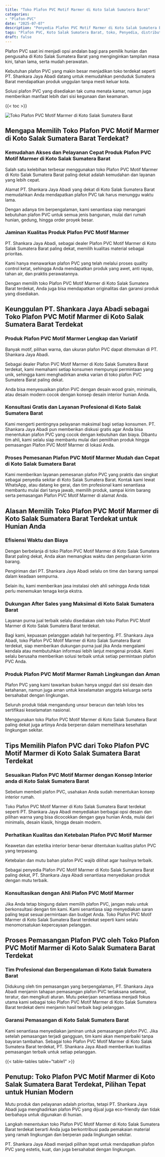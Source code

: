 ```yaml
---
title: "Toko Plafon PVC Motif Marmer di Koto Salak Sumatera Barat"
categories: 
- "Plafon-PVC"
date: "2025-07-07"
description: "Penyedia Plafon PVC Motif Marmer di Koto Salak Sumatera Barat untuk rumah, kantor, dan ritel. Material terbaik, pilihan motif, pilihan warna modern, beserta servis pemasangan dikerjakan oleh tenaga ahli berpengalaman dan jaminan resmi!|Layanan distribusi Plafon PVC Motif Marmer di Koto Salak Sumatera Barat untuk kebutuhan hunian, office, maupun gerai, dengan plafon terbaik dan instalasi oleh tim ahli serta jaminan resmi.|Solusi Plafon PVC Motif Marmer di Koto Salak Sumatera Barat yang terpercaya bagi rumah, office, dan ritel, dengan plafon unggulan dan penempatan oleh teknisi ahli dan jaminan resmi.|Penjualan Plafon PVC Motif Marmer di Koto Salak Sumatera Barat bagi hunian, office, dan gerai, dengan material unggulan dan pemasangan ditangani oleh teknisi ahli, lengkap dengan garansi resmi.}"
tags: "Plafon PVC, Koto Salak Sumatera Barat, toko, Penyedia, distributor"
draft: false
---
```


Plafon PVC saat ini menjadi opsi andalan bagi para pemilik hunian dan pengusaha di Koto Salak Sumatera Barat yang menginginkan tampilan masa kini, tahan lama, serta mudah perawatan.

Kebutuhan plafon PVC yang makin besar menjadikan toko terdekat seperti PT. Shankara Jaya Abadi datang untuk memudahkan penduduk Sumatera Barat mendapatkan produk unggulan tanpa mesti keluar kota.

Solusi plafon PVC yang disediakan tak cuma menata kamar, namun juga memberikan manfaat lebih dari sisi kegunaan dan keamanan.

{{< toc >}}

![Toko Plafon PVC Motif Marmer di Koto Salak Sumatera Barat](/images/Plafon-PVC/Toko-Plafon-PVC-Motif-Marmer-di-Koto-Salak-Sumatera-Barat.png)


## Mengapa Memilih Toko Plafon PVC Motif Marmer di Koto Salak Sumatera Barat Terdekat?

### Kemudahan Akses dan Pelayanan Cepat Produk Plafon PVC Motif Marmer di Koto Salak Sumatera Barat

Salah satu kelebihan terbesar menggunakan toko Plafon PVC Motif Marmer di Koto Salak Sumatera Barat paling dekat adalah kemudahan dan layanan yang lebih cepat.

Alamat PT. Shankara Jaya Abadi yang dekat di Koto Salak Sumatera Barat memudahkan Anda mendapatkan plafon PVC tak harus menunggu waktu lama.

Dengan adanya tim berpengalaman, kami senantiasa siap menangani kebutuhan plafon PVC untuk semua jenis bangunan, mulai dari rumah hunian, gedung, hingga order proyek besar.

### Jaminan Kualitas Produk Plafon PVC Motif Marmer

PT. Shankara Jaya Abadi, sebagai dealer Plafon PVC Motif Marmer di Koto Salak Sumatera Barat paling dekat, memilih kualitas material sebagai prioritas.

Kami hanya menawarkan plafon PVC yang telah melalui proses quality control ketat, sehingga Anda mendapatkan produk yang awet, anti rayap, tahan air, dan praktis perawatannya.

Dengan memilih toko Plafon PVC Motif Marmer di Koto Salak Sumatera Barat terdekat, Anda juga bisa mendapatkan originalitas dan garansi produk yang disediakan.

## Keunggulan PT. Shankara Jaya Abadi sebagai Toko Plafon PVC Motif Marmer di Koto Salak Sumatera Barat Terdekat

### Produk Plafon PVC Motif Marmer Lengkap dan Variatif

Banyak motif, pilihan warna, dan ukuran plafon PVC dapat ditemukan di PT. Shankara Jaya Abadi.

Sebagai dealer Plafon PVC Motif Marmer di Koto Salak Sumatera Barat terdekat, kami memahami setiap konsumen mempunyai permintaan yang unik, sehingga kami menghadirkan aneka varian di toko plafon PVC Sumatera Barat paling dekat.

Anda bisa menyesuaikan plafon PVC dengan desain wood grain, minimalis, atau desain modern cocok dengan konsep desain interior hunian Anda.

### Konsultasi Gratis dan Layanan Profesional di Koto Salak Sumatera Barat

Kami mengerti pentingnya pelayanan maksimal bagi setiap konsumen. PT. Shankara Jaya Abadi pun memberikan diskusi gratis agar Anda bisa menentukan plafon PVC yang cocok dengan kebutuhan dan biaya. Dibantu tim ahli, kami selalu siap membantu mulai dari pemilihan produk hingga pemasangan Plafon PVC Motif Marmer di lokasi Anda.

### Proses Pemesanan Plafon PVC Motif Marmer Mudah dan Cepat di Koto Salak Sumatera Barat

Kami memberikan layanan pemesanan plafon PVC yang praktis dan singkat sebagai penyedia sekitar di Koto Salak Sumatera Barat. Kontak kami lewat WhatsApp, atau datang ke gerai, dan tim profesional kami senantiasa membantu mulai dari tanya jawab, memilih produk, sampai kirim barang serta pemasangan Plafon PVC Motif Marmer di alamat Anda.

## Alasan Memilih Toko Plafon PVC Motif Marmer di Koto Salak Sumatera Barat Terdekat untuk Hunian Anda

### Efisiensi Waktu dan Biaya

Dengan berbelanja di toko Plafon PVC Motif Marmer di Koto Salak Sumatera Barat paling dekat, Anda akan memangkas waktu dan pengeluaran kirim barang.

Pengiriman dari PT. Shankara Jaya Abadi selalu on time dan barang sampai dalam keadaan sempurna.

Selain itu, kami memberikan jasa instalasi oleh ahli sehingga Anda tidak perlu menemukan tenaga kerja ekstra.

### Dukungan After Sales yang Maksimal di Koto Salak Sumatera Barat

Layanan purna jual terbaik selalu disediakan oleh toko Plafon PVC Motif Marmer di Koto Salak Sumatera Barat terdekat.

Bagi kami, kepuasan pelanggan adalah hal terpenting. PT. Shankara Jaya Abadi, toko Plafon PVC Motif Marmer di Koto Salak Sumatera Barat terdekat, siap memberikan dukungan purna jual jika Anda mengalami kendala atau membutuhkan informasi lebih lanjut mengenai produk. Kami selalu berusaha memberikan solusi terbaik untuk setiap permintaan plafon PVC Anda.

### Produk Plafon PVC Motif Marmer Ramah Lingkungan dan Aman

Plafon PVC yang kami tawarkan bukan hanya unggul dari sisi desain dan ketahanan, namun juga aman untuk keselamatan anggota keluarga serta bersahabat dengan lingkungan.

Seluruh produk tidak mengandung unsur beracun dan telah lolos tes sertifikasi keselamatan nasional.

Menggunakan toko Plafon PVC Motif Marmer di Koto Salak Sumatera Barat paling dekat juga artinya Anda berperan dalam memelihara kesehatan lingkungan sekitar.

## Tips Memilih Plafon PVC dari Toko Plafon PVC Motif Marmer di Koto Salak Sumatera Barat Terdekat

### Sesuaikan Plafon PVC Motif Marmer dengan Konsep Interior anda di Koto Salak Sumatera Barat

Sebelum membeli plafon PVC, usahakan Anda sudah menentukan konsep interior rumah.

Toko Plafon PVC Motif Marmer di Koto Salak Sumatera Barat terdekat seperti PT. Shankara Jaya Abadi menyediakan berbagai opsi desain dan pilihan warna yang bisa dicocokkan dengan gaya hunian Anda, mulai dari minimalis, desain klasik, hingga desain modern.

### Perhatikan Kualitas dan Ketebalan Plafon PVC Motif Marmer

Keawetan dan estetika interior benar-benar ditentukan kualitas plafon PVC yang terpasang.

Ketebalan dan mutu bahan plafon PVC wajib dilihat agar hasilnya terbaik.

Sebagai penyedia Plafon PVC Motif Marmer di Koto Salak Sumatera Barat paling dekat, PT. Shankara Jaya Abadi senantiasa menyediakan produk dengan mutu terbaik.

### Konsultasikan dengan Ahli Plafon PVC Motif Marmer

Jika Anda tetap bingung dalam memilih plafon PVC, jangan malu untuk berkonsultasi dengan tim kami. Kami senantiasa siap menyediakan saran paling tepat sesuai permintaan dan budget Anda. Toko Plafon PVC Motif Marmer di Koto Salak Sumatera Barat terdekat seperti kami selalu menomorsatukan kepercayaan pelanggan.

## Proses Pemasangan Plafon PVC oleh Toko Plafon PVC Motif Marmer di Koto Salak Sumatera Barat Terdekat

### Tim Profesional dan Berpengalaman di Koto Salak Sumatera Barat

Didukung oleh tim pemasangan yang berpengalaman, PT. Shankara Jaya Abadi menjamin tahapan pemasangan plafon PVC terlaksana selamat, teratur, dan mengikuti aturan. Mutu pekerjaan senantiasa menjadi fokus utama kami sebagai toko Plafon PVC Motif Marmer di Koto Salak Sumatera Barat terdekat demi menjamin hasil terbaik bagi pelanggan.

### Garansi Pemasangan di Koto Salak Sumatera Barat

Kami senantiasa menyediakan jaminan untuk pemasangan plafon PVC. Jika setelah pemasangan terjadi gangguan, tim kami akan memperbaiki tanpa bayaran tambahan. Sebagai toko Plafon PVC Motif Marmer di Koto Salak Sumatera Barat terdekat, PT. Shankara Jaya Abadi memberikan kualitas pemasangan terbaik untuk setiap pelanggan.

{{< table-tables table="table1" >}}

## Penutup: Toko Plafon PVC Motif Marmer di Koto Salak Sumatera Barat Terdekat, Pilihan Tepat untuk Hunian Modern

Mutu produk dan pelayanan adalah prioritas, tetapi PT. Shankara Jaya Abadi juga menghadirkan plafon PVC yang dijual juga eco-friendly dan tidak berbahaya untuk digunakan di hunian.

Langkah menentukan toko Plafon PVC Motif Marmer di Koto Salak Sumatera Barat terdekat berarti Anda juga berkontribusi pada pemakaian material yang ramah lingkungan dan berperan pada lingkungan sekitar.

PT. Shankara Jaya Abadi menjadi pilihan tepat untuk mendapatkan plafon PVC yang estetis, kuat, dan juga bersahabat dengan lingkungan.